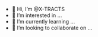 - 👋 Hi, I’m @X-TRACTS
- 👀 I’m interested in ...
- 🌱 I’m currently learning ...
- 💞️ I’m looking to collaborate on ...


